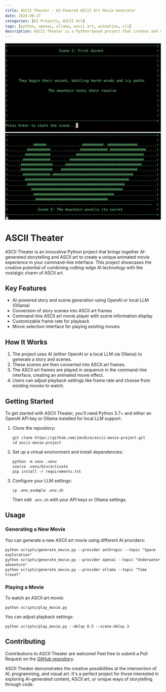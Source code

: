 ```yaml
---
title: ASCII Theater - AI-Powered ASCII Art Movie Generator
date: 2024-08-17
categories: [AI Projects, ASCII Art]
tags: [python, openai, ollama, ascii art, animation, cli]
description: ASCII Theater is a Python-based project that creates and displays animated ASCII art movies using AI-generated stories, offering a unique command-line cinematic experience.
---
```


![ASCII Theater Scene Window](https://raw.githubusercontent.com/jmcdice/ascii-movie-project/refs/heads/main/images/scene_window.png)
![ASCII Theater ASCII Screenshot](https://raw.githubusercontent.com/jmcdice/ascii-movie-project/refs/heads/main/images/ascii_screnshot.png)

# ASCII Theater

ASCII Theater is an innovative Python project that brings together AI-generated storytelling and ASCII art to create a unique animated movie experience in your command-line interface. This project showcases the creative potential of combining cutting-edge AI technology with the nostalgic charm of ASCII art.

## Key Features

- AI-powered story and scene generation using OpenAI or local LLM (Ollama)
- Conversion of story scenes into ASCII art frames
- Command-line ASCII art movie player with scene information display
- Customizable frame rate for playback
- Movie selection interface for playing existing movies

## How It Works

1. The project uses AI (either OpenAI or a local LLM via Ollama) to generate a story and scenes.
2. These scenes are then converted into ASCII art frames.
3. The ASCII art frames are played in sequence in the command-line interface, creating an animated movie effect.
4. Users can adjust playback settings like frame rate and choose from existing movies to watch.

## Getting Started

To get started with ASCII Theater, you'll need Python 3.7+ and either an OpenAI API key or Ollama installed for local LLM support.

1. Clone the repository:
   ```
   git clone https://github.com/jmcdice/ascii-movie-project.git
   cd ascii-movie-project
   ```

2. Set up a virtual environment and install dependencies:
   ```
   python -m venv .venv
   source .venv/bin/activate
   pip install -r requirements.txt
   ```

3. Configure your LLM settings:
   ```
   cp .env_example .env.sh
   ```
   Then edit `.env.sh` with your API keys or Ollama settings.

## Usage

### Generating a New Movie

You can generate a new ASCII art movie using different AI providers:

```
python scripts/generate_movie.py --provider anthropic --topic "Space exploration"
python scripts/generate_movie.py --provider openai --topic "Underwater adventure"
python scripts/generate_movie.py --provider ollama --topic "Time travel"
```

### Playing a Movie

To watch an ASCII art movie:

```
python scripts/play_movie.py
```

You can adjust playback settings:

```
python scripts/play_movie.py --delay 0.5 --scene-delay 3
```

## Contributing

Contributions to ASCII Theater are welcome! Feel free to submit a Pull Request on the [GitHub repository](https://github.com/jmcdice/ascii-movie-project).

ASCII Theater demonstrates the creative possibilities at the intersection of AI, programming, and visual art. It's a perfect project for those interested in exploring AI-generated content, ASCII art, or unique ways of storytelling through code.
